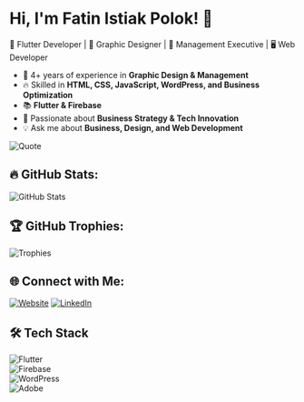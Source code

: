# Hi, I'm Fatin Istiak Polok!  👋

📱 Flutter Developer | 🎨 Graphic Designer | 🏢 Management Executive | 🖥️ Web Developer  

- 🚀 4+ years of experience in **Graphic Design & Management**  
- 🔥 Skilled in **HTML, CSS, JavaScript, WordPress, and Business Optimization**  
- 📚 **Flutter & Firebase**  
- 🎯 Passionate about **Business Strategy & Tech Innovation**  
- 💡 Ask me about **Business, Design, and Web Development**
  
![Quote](https://quotes-github-readme.vercel.app/api?type=horizontal&theme=radical)
## 🔥 GitHub Stats:
![GitHub Stats](https://github-readme-stats.vercel.app/api?username=IstiakPolok&show_icons=true&theme=radical)

## 🏆 GitHub Trophies:
![Trophies](https://github-profile-trophy.vercel.app/?username=IstiakPolok&theme=onedark)

## 🌐 Connect with Me:
[![Website](https://img.shields.io/badge/Website-Visit-blue?style=for-the-badge&logo=google-chrome)](https://polok.site)
[![LinkedIn](https://img.shields.io/badge/LinkedIn-Connect-blue?style=for-the-badge&logo=linkedin)](https://www.linkedin.com/in/fatin-istiak-polok-885574137/)

## 🛠 Tech Stack  
![Flutter](https://img.shields.io/badge/Flutter-02569B?style=for-the-badge&logo=flutter&logoColor=white)  
![Firebase](https://img.shields.io/badge/Firebase-FFCA28?style=for-the-badge&logo=firebase&logoColor=black)  
![WordPress](https://img.shields.io/badge/WordPress-21759B?style=for-the-badge&logo=wordpress&logoColor=white)  
![Adobe](https://img.shields.io/badge/Adobe-FF0000?style=for-the-badge&logo=adobe&logoColor=white)  

